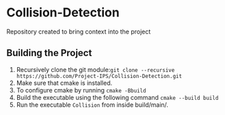 # Collision-Detection
Repository created to bring context into the project

## Building the Project
1. Recursively clone the git module:`git clone --recursive https://github.com/Project-IPS/Collision-Detection.git`
2. Make sure that cmake is installed.
3. To configure cmake by running `cmake -Bbuild`
4. Build the executable using the following command `cmake --build build`
5. Run the executable `Collision` from inside build/main/.